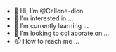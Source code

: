 - 👋 Hi, I’m @Cellone-dion
- 👀 I’m interested in ...
- 🌱 I’m currently learning ...
- 💞️ I’m looking to collaborate on ...
- 📫 How to reach me ...

<!---
Cellone-dion/Cellone-dion is a ✨ special ✨ repository because its `README.md` (this file) appears on your GitHub profile.
You can click the Preview link to take a look at your changes.
--->
